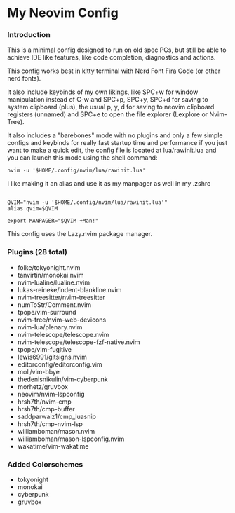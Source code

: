 # My Neovim Config

### Introduction

This is a minimal config designed to run on old spec PCs, but still be able
to achieve IDE like features, like code completion, diagnostics and actions.

This config works best in kitty terminal with Nerd Font Fira Code (or other
nerd fonts).

It also include keybinds of my own likings, like SPC+w for window manipulation
instead of C-w and SPC+p, SPC+y, SPC+d for saving to system clipboard (plus),
the usual p, y, d for saving to neovim clipboard registers (unnamed) and SPC+e
to open the file explorer (Lexplore or Nvim-Tree).

It also includes a "barebones" mode with no plugins and only a few simple
configs and keybinds for really fast startup time and performance if you just
want to make a quick edit, the config file is located at lua/rawinit.lua and
you can launch this mode using the shell command:

```shell
nvim -u '$HOME/.config/nvim/lua/rawinit.lua'
```

I like making it an alias and use it as my manpager as well in my .zshrc
```shell

QVIM="nvim -u '$HOME/.config/nvim/lua/rawinit.lua'"
alias qvim=$QVIM

export MANPAGER="$QVIM +Man!"

```

This config uses the Lazy.nvim package manager.

### Plugins (28 total)

- folke/tokyonight.nvim
- tanvirtin/monokai.nvim
- nvim-lualine/lualine.nvim
- lukas-reineke/indent-blankline.nvim
- nvim-treesitter/nvim-treesitter
- numToStr/Comment.nvim
- tpope/vim-surround
- nvim-tree/nvim-web-devicons
- nvim-lua/plenary.nvim
- nvim-telescope/telescope.nvim
- nvim-telescope/telescope-fzf-native.nvim
- tpope/vim-fugitive
- lewis6991/gitsigns.nvim
- editorconfig/editorconfig.vim
- moll/vim-bbye
- thedenisnikulin/vim-cyberpunk
- morhetz/gruvbox
- neovim/nvim-lspconfig
- hrsh7th/nvim-cmp
- hrsh7th/cmp-buffer
- saddparwaiz1/cmp_luasnip
- hrsh7th/cmp-nvim-lsp
- williamboman/mason.nvim
- williamboman/mason-lspconfig.nvim
- wakatime/vim-wakatime

### Added Colorschemes

- tokyonight
- monokai
- cyberpunk
- gruvbox

